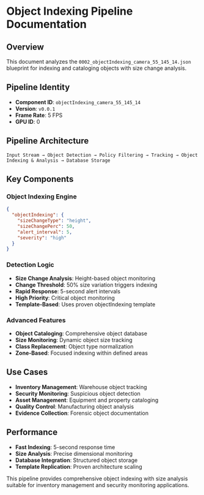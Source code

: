 # Object Indexing Pipeline Documentation

## Overview
This document analyzes the `0002_objectIndexing_camera_55_145_14.json` blueprint for indexing and cataloging objects with size change analysis.

## Pipeline Identity
- **Component ID**: `objectIndexing_camera_55_145_14`
- **Version**: `v0.0.1`
- **Frame Rate**: 5 FPS
- **GPU ID**: 0

## Pipeline Architecture
```
Input Stream → Object Detection → Policy Filtering → Tracking → Object Indexing & Analysis → Database Storage
```

## Key Components

### Object Indexing Engine
```json
{
  "objectIndexing": {
    "sizeChangeType": "height",
    "sizeChangePerc": 50,
    "alert_interval": 5,
    "severity": "high"
  }
}
```

### Detection Logic
- **Size Change Analysis**: Height-based object monitoring
- **Change Threshold**: 50% size variation triggers indexing
- **Rapid Response**: 5-second alert intervals
- **High Priority**: Critical object monitoring
- **Template-Based**: Uses proven objectIndexing template

### Advanced Features
- **Object Cataloging**: Comprehensive object database
- **Size Monitoring**: Dynamic object size tracking
- **Class Replacement**: Object type normalization
- **Zone-Based**: Focused indexing within defined areas

## Use Cases
- **Inventory Management**: Warehouse object tracking
- **Security Monitoring**: Suspicious object detection
- **Asset Management**: Equipment and property cataloging
- **Quality Control**: Manufacturing object analysis
- **Evidence Collection**: Forensic object documentation

## Performance
- **Fast Indexing**: 5-second response time
- **Size Analysis**: Precise dimensional monitoring
- **Database Integration**: Structured object storage
- **Template Replication**: Proven architecture scaling

This pipeline provides comprehensive object indexing with size analysis suitable for inventory management and security monitoring applications.
